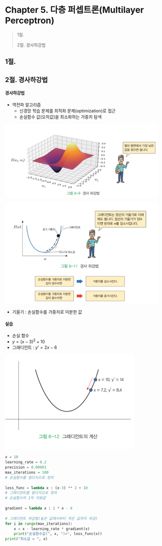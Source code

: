 # Chapter 5. 다층 퍼셉트론(Multilayer Perceptron)

> 1절. 
>
> 2절. 경사하강법
> 


## 1절.
#### 
## 2절. 경사하강법
#### 경사하강법
* 역전파 알고리즘
  * 신경망 학습 문제를 최적화 문제(optimization)로 접근
  * 손실함수 값(오차값)을 최소화하는 가중치 탐색
  
![GD](https://github.com/BangYunseo/TIL/blob/main/AI/DeepLearning/Image/ch05/GD.PNG)

![GD2](https://github.com/BangYunseo/TIL/blob/main/AI/DeepLearning/Image/ch05/GD2.PNG)

* 기울기 : 손실함수를 가중치로 미분한 값

#### 실습
* 손실 함수
* $y = {(x-3)}^2 + 10$
* 그래디언트 : $y' = 2x - 6$

![GDex](https://github.com/BangYunseo/TIL/blob/main/AI/DeepLearning/Image/ch05/GDex.PNG)

```Python
x = 10 
learning_rate = 0.2 
precision = 0.00001 
max_iterations = 100
# 손실함수를 람다식으로 정의

loss_func = lambda x : (x-3) ** 2 + 10
# 그래디언트를 람다식으로 정의
# 손실함수의 1차 미분값

gradient = lambda x : 2 * x - 6

# 그래디언트 하강법(높은 값에서부터 작은 값까지 하강)
for i in range(max_iterations):
    x = x - learning_rate * gradient(x)
    print("손실함수값(", x, ")=", loss_func(x))
print("최소값 = ", x)
```
